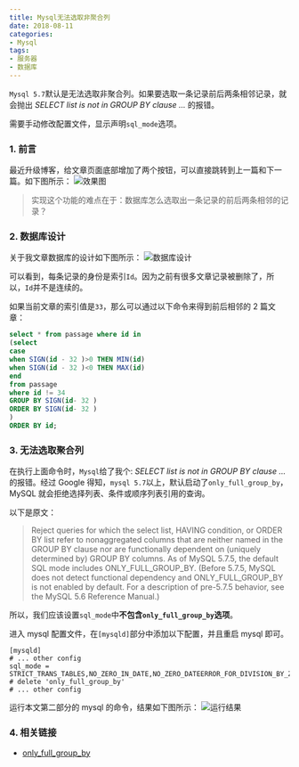 ```yaml
---
title: Mysql无法选取非聚合列
date: 2018-08-11
categories:
- Mysql
tags:
- 服务器
- 数据库
---
```


`Mysql 5.7`默认是无法选取非聚合列。如果要选取一条记录前后两条相邻记录，就会抛出 _SELECT list is not in GROUP BY clause ..._ 的报错。

需要手动修改配置文件，显示声明`sql_mode`选项。

<!-- more -->

### 1. 前言

最近升级博客，给文章页面底部增加了两个按钮，可以直接跳转到上一篇和下一篇。如下图所示：
![效果图](/images/Mysql/Mysql无法选取非聚合列/1.png)

> 实现这个功能的难点在于：数据库怎么选取出一条记录的前后两条相邻的记录？

### 2. 数据库设计

关于我文章数据库的设计如下图所示：
![数据库设计](/images/Mysql/Mysql无法选取非聚合列/2.png)

可以看到，每条记录的身份是索引`Id`。因为之前有很多文章记录被删除了，所以，`Id`并不是连续的。

如果当前文章的索引值是`33`，那么可以通过以下命令来得到前后相邻的 2 篇文章：

```sql
select * from passage where id in
(select
case
when SIGN(id - 32 )>0 THEN MIN(id)
when SIGN(id - 32 )<0 THEN MAX(id)
end
from passage
where id != 34
GROUP BY SIGN(id- 32 )
ORDER BY SIGN(id- 32 )
)
ORDER BY id;
```

### 3. 无法选取聚合列

在执行上面命令时，`Mysql`给了我个: _SELECT list is not in GROUP BY clause ..._ 的报错。经过 Google 得知，`mysql 5.7`以上，默认启动了`only_full_group_by`，MySQL 就会拒绝选择列表、条件或顺序列表引用的查询。

以下是原文：

> Reject queries for which the select list, HAVING condition, or ORDER BY list refer to nonaggregated columns that are neither named in the GROUP BY clause nor are functionally dependent on (uniquely determined by) GROUP BY columns.
> As of MySQL 5.7.5, the default SQL mode includes ONLY_FULL_GROUP_BY. (Before 5.7.5, MySQL does not detect functional dependency and ONLY_FULL_GROUP_BY is not enabled by default. For a description of pre-5.7.5 behavior, see the MySQL 5.6 Reference Manual.)

所以，我们应该设置`sql_mode`中**不包含`only_full_group_by`选项**。

进入 mysql 配置文件，在`[mysqld]`部分中添加以下配置，并且重启 mysql 即可。

```shell
[mysqld]
# ... other config
sql_mode = STRICT_TRANS_TABLES,NO_ZERO_IN_DATE,NO_ZERO_DATEERROR_FOR_DIVISION_BY_ZERO,NO_AUTO_CREATE_USER,NO_ENGINE_SUBSTITUTION # delete 'only_full_group_by'
# ... other config
```

运行本文第二部分的 mysql 的命令，结果如下图所示：
![运行结果](/images/Mysql/Mysql无法选取非聚合列/3.png)

### 4. 相关链接

- [only_full_group_by](https://dev.mysql.com/doc/refman/5.7/en/sql-mode.html#sqlmode_only_full_group_by)
